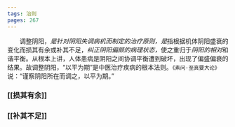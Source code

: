 ```yaml
---
tags: 治则
pages: 267
---
```

&emsp;&emsp;调整阴阳，<dfn>是针对阴阳失调病机而制定的治疗原则，是</dfn>指根据机体阴阳盛衰的变化而损其有余或补其不足，<dfn>纠正阴阳偏颇的病理状态，</dfn>使之重归于<dfn>阴阳的相对</dfn>和谐平衡。从根本上讲，人体患病是阴阳之间协调平衡遭到破坏，出现了偏盛偏衰的结果。故调整阴阳，“以平为期”是中医治疗疾病的根本法则。`《素问·至真要大论》`说：“谨察阴阳所在而调之，以平为期。”

### [[损其有余]]
### [[补其不足]]